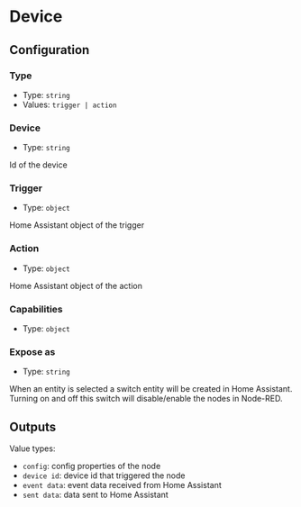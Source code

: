 # Device

## Configuration

### Type

- Type: `string`
- Values: `trigger | action`

### Device

- Type: `string`

Id of the device

### Trigger

- Type: `object`

Home Assistant object of the trigger

### Action

- Type: `object`

Home Assistant object of the action

### Capabilities

- Type: `object`

### Expose as

- Type: `string`

When an entity is selected a switch entity will be created in Home Assistant. Turning on and off this switch will disable/enable the nodes in Node-RED.

## Outputs

Value types:

- `config`: config properties of the node
- `device id`: device id that triggered the node
- `event data`: event data received from Home Assistant
- `sent data`: data sent to Home Assistant
